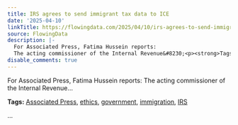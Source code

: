 ```yaml
---
title: IRS agrees to send immigrant tax data to ICE
date: '2025-04-10'
linkTitle: https://flowingdata.com/2025/04/10/irs-agrees-to-send-immigrant-tax-data-to-ice/
source: FlowingData
description: |-
  For Associated Press, Fatima Hussein reports:
  The acting commissioner of the Internal Revenue&#8230;<p><strong>Tags:</strong> <a href="https://flowingdata.com/tag/associated-press/" rel="tag">Associated Press</a>, <a href="https://flowingdata.com/tag/ethics/" rel="tag">ethics</a>, <a href="https://flowingdata.com/tag/government/" rel="tag">government</a>, <a href="https://flowingdata.com/tag/immigration/" rel="tag">immigration</a>, <a href="https://flowingdata.com/tag/irs/" rel="tag">IRS</a></p> ...
disable_comments: true
---
```

For Associated Press, Fatima Hussein reports:
The acting commissioner of the Internal Revenue&#8230;<p><strong>Tags:</strong> <a href="https://flowingdata.com/tag/associated-press/" rel="tag">Associated Press</a>, <a href="https://flowingdata.com/tag/ethics/" rel="tag">ethics</a>, <a href="https://flowingdata.com/tag/government/" rel="tag">government</a>, <a href="https://flowingdata.com/tag/immigration/" rel="tag">immigration</a>, <a href="https://flowingdata.com/tag/irs/" rel="tag">IRS</a></p> ...